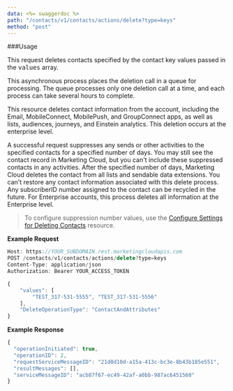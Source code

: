 ```yaml
---
data: <%= swaggerdoc %>
path: "/contacts/v1/contacts/actions/delete?type=keys"
method: "post"
---
```

###Usage

This request deletes contacts specified by the contact key values passed in the <samp class="codeph nolang">values</samp> array.

This asynchronous process places the deletion call in a queue for processing. The queue processes only one deletion call at a time, and each process can take several hours to complete.

This resource deletes contact information from the account, including the Email, MobileConnect, MobilePush, and GroupConnect apps, as well as lists, audiences, journeys, and Einstein analytics. This deletion occurs at the enterprise level.

A successful request suppresses any sends or other activities to the specified contacts for a specified number of days. You may still see the contact record in Marketing Cloud, but you can't include these suppressed contacts in any activities. After the specified number of days, Marketing Cloud deletes the contact from all lists and sendable data extensions. You can't restore any contact information associated with this delete process. Any subscriberID number assigned to the contact can be recycled in the future. For Enterprise accounts, this process deletes all information at the Enterprise level.

>To configure suppression number values, use the [Configure Settings for Deleting Contacts](ContactsDeleteConfigStatus.htm) resource.

**Example Request**
```js
Host: https://YOUR_SUBDOMAIN.rest.marketingcloudapis.com
POST /contacts/v1/contacts/actions/delete?type=keys
Content-Type: application/json
Authorization: Bearer YOUR_ACCESS_TOKEN

{
	"values": [
		"TEST_317-531-5555", "TEST_317-531-5556"
	],
	"DeleteOperationType": "ContactAndAttributes"
}
```
**Example Response**
```js
{
  "operationInitiated": true,
  "operationID": 2,
  "requestServiceMessageID": "21d0d10d-a15a-413c-bc3e-8b43b185e551",
  "resultMessages": [],
  "serviceMessageID": "acb87f67-ec49-42af-a0bb-987ac6451560"
}
```
